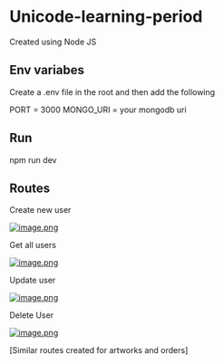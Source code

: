 # Unicode-learning-period

Created using Node JS

## Env variabes

Create a .env file in the root and then add the following

PORT = 3000
MONGO_URI = your mongodb uri

## Run
npm run dev

## Routes 

Create new user

[![image.png](https://i.postimg.cc/SNt8V6v7/image.png)](https://postimg.cc/1fwf3qPf)

Get all users

[![image.png](https://i.postimg.cc/1tC5PH6v/image.png)](https://postimg.cc/9R9jYyL9)

Update user

[![image.png](https://i.postimg.cc/Df48F9js/image.png)](https://postimg.cc/SjqyfvpN)

Delete User

[![image.png](https://i.postimg.cc/7hrDqWhM/image.png)](https://postimg.cc/JDxSqKbG)

[Similar routes created for artworks and orders]
